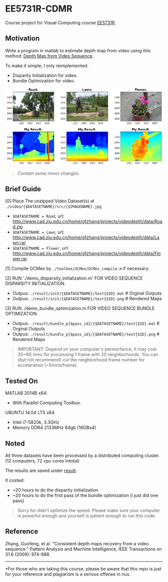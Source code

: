 # EE5731R-CDMR
Course project for Visual Computing course [EE5731R](http://php-robbytan.rhcloud.com/teaching/2015_nus_visual/index.html).


## Motivation

Write a program in matlab to estimate depth map from video using this method: [Depth Map from Video Sequence](http://www.cad.zju.edu.cn/home/bao/pub/Consistent_Depth_Maps_Recovery_from_a_Video_Sequence.pdf).

To make it simple, I only reimplemented:
- Disparity Initialization for video.
- Bundle Optimization for video.

![example](example.png)

> *Contain some minor changes.*


## Brief Guide

[0] Place The unzipped Video Dataset(s) at `./video/{$DATASETNAME}/src/{$IMAGENAME}.jpg`
- `$DATASETNAME = Road`, url: http://www.cad.zju.edu.cn/home/gfzhang/projects/videodepth/data/Road.zip
- `$DATASETNAME = Lawn`, url: http://www.cad.zju.edu.cn/home/gfzhang/projects/videodepth/data/Lawn.rar
- `$DATASETNAME = Flower`, url: http://www.cad.zju.edu.cn/home/gfzhang/projects/videodepth/data/Flower.rar

[1] Compile GCMex by `./toolbox/GCMex/GCMex_compile.m` if necessary.

[2] RUN './demo_disparsity_initialization.m' FOR VIDEO SEQUENCE DISPARSITY INITIALIZATION.
- Outpus: `./result/init/{$DATASETNAME}/test{$ID}.mat`  # Orginal Outputs
- Outpus: `./result/init/{$DATASETNAME}/test{$ID}.png`  # Rendered Maps

[3] RUN ./demo_bundle_optimization.m FOR VIDEO SEQUENCE BUNDLE OPTIMIZATION.
- Outpus: `./result/bundle_p{$pass_id}/{$DATASETNAME}/test{$ID}.mat`  # Orginal Outputs
- Outpus: `./result/bundle_p{$pass_id}/{$DATASETNAME}/test{$ID}.png`  # Rendered Maps
    
> IMPORTANT: 
>  Depend on your computer's permorfance, It may cost 30~60 mins for processing 1 frame with 20 neighborhoods.
>  You can (but not recommend) cut the neighborhood frame number for acceleration (~5mins/frame). 


## Tested On

MATLAB 2014B x64:
- With Parallel Computing Toolbox.

UBUNTU 14.04 LTS x64
- Intel i7-5820k, 3.3GHz
- Memory DDR4 2133MHz 64gb (16GBx4)

## Noted

All three datasets have been processed by a distributed computing cluster.
(12 computers, 72 cpu cores intotal)

The results are saved under [result](result).

It costed:
- ~20 hours to do the disparity initialization
- ~20 hours to do the first pass of the bundle optimization (i just did one pass)

> Sorry for didn't optimize the speed.
> Please make sure your computer is powerful enough and yourself is patient enough to run this code.


## Reference

Zhang, Guofeng, et al. "Consistent depth maps recovery from a video sequence." Pattern Analysis and Machine Intelligence, IEEE Transactions on 31.6 (2009): 974-988.


-----------
*For those who are taking this course, please be aware that this repo is just for your reference and plagiarism is a serious offense in nus.




